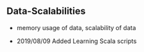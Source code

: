 ## Data-Scalabilities
- memory usage of data, scalability of data

- 2019/08/09 Added Learning Scala scripts
